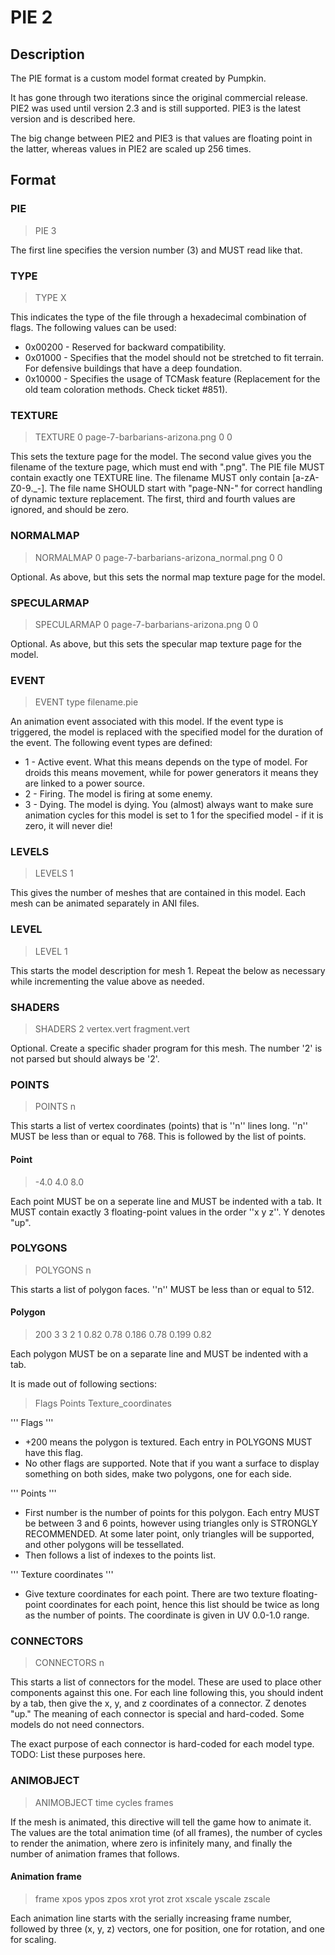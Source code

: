 PIE 2
=====

Description
-----------

The PIE format is a custom model format created by Pumpkin.

It has gone through two iterations since the original commercial release. PIE2 was
used until version 2.3 and is still supported. PIE3 is the latest version and is
described here.

The big change between PIE2 and PIE3 is that values are floating point in the latter,
whereas values in PIE2 are scaled up 256 times.

Format
------

### PIE

> PIE 3

The first line specifies the version number (3) and MUST read like that.

### TYPE

> TYPE X

This indicates the type of the file through a hexadecimal combination of flags. The following values can be used:
 * 0x00200  - Reserved for backward compatibility.
 * 0x01000  - Specifies that the model should not be stretched to fit terrain. For defensive buildings that have a deep foundation.
 * 0x10000  - Specifies the usage of TCMask feature (Replacement for the old team coloration methods. Check ticket #851).

### TEXTURE

> TEXTURE 0 page-7-barbarians-arizona.png 0 0

This sets the texture page for the model. The second value gives you the filename of the texture page, which must end with ".png". The PIE file MUST contain exactly one TEXTURE line. The filename MUST only contain [a-zA-Z0-9._\-]. The file name SHOULD start with "page-NN-" for correct handling of dynamic texture replacement. The first, third and fourth values are ignored, and should be zero.

### NORMALMAP

> NORMALMAP 0 page-7-barbarians-arizona_normal.png 0 0

Optional. As above, but this sets the normal map texture page for the model.

### SPECULARMAP

> SPECULARMAP 0 page-7-barbarians-arizona.png 0 0

Optional. As above, but this sets the specular map texture page for the model.

### EVENT

> EVENT type filename.pie

An animation event associated with this model. If the event type is triggered, the model is
replaced with the specified model for the duration of the event. The following event types are defined:

  * 1 - Active event. What this means depends on the type of model. For droids this means movement,
    while for power generators it means they are linked to a power source.
  * 2 - Firing. The model is firing at some enemy.
  * 3 - Dying. The model is dying. You (almost) always want to make sure animation cycles for this model is set to 1
    for the specified model - if it is zero, it will never die!

### LEVELS

> LEVELS 1

This gives the number of meshes that are contained in this model. Each mesh can be animated separately in ANI files.

### LEVEL

> LEVEL 1

This starts the model description for mesh 1. Repeat the below as necessary while incrementing the value above as needed.

### SHADERS

> SHADERS 2 vertex.vert fragment.vert

Optional. Create a specific shader program for this mesh. The number '2' is not parsed but should always be '2'.

### POINTS

> POINTS n

This starts a list of vertex coordinates (points) that is ''n'' lines long. ''n'' MUST be less than or equal to 768. This is followed by the list of points.

#### Point

> -4.0 4.0 8.0

Each point MUST be on a seperate line and MUST be indented with a tab. It MUST contain exactly 3 floating-point values in the order ''x y z''. Y denotes "up".

### POLYGONS

> POLYGONS n

This starts a list of polygon faces. ''n'' MUST be less than or equal to 512.

#### Polygon

> 200 3 3 2 1 0.82 0.78 0.186 0.78 0.199 0.82

Each polygon MUST be on a separate line and MUST be indented with a tab.

It is made out of following sections:

> Flags Points Texture_coordinates

''' Flags '''
 * +200 means the polygon is textured. Each entry in POLYGONS MUST have this flag.
 * No other flags are supported. Note that if you want a surface to display something on both sides, make two polygons, one for each side.

''' Points '''
 * First number is the number of points for this polygon. Each entry MUST be between 3 and 6 points, however using triangles only is STRONGLY RECOMMENDED. At some later point, only triangles will be supported, and other polygons will be tessellated.
 * Then follows a list of indexes to the points list.

''' Texture coordinates '''
 * Give texture coordinates for each point. There are two texture floating-point coordinates for each point, hence this list should be twice as long as the number of points. The coordinate is given in UV 0.0-1.0 range.

### CONNECTORS

> CONNECTORS n

This starts a list of connectors for the model. These are used to place other components against this one. For each line following this, you should indent by a tab, then give the x, y, and z coordinates of a connector. Z denotes "up." The meaning of each connector is special and hard-coded. Some models do not need connectors.

The exact purpose of each connector is hard-coded for each model type. TODO: List these purposes here.

### ANIMOBJECT

> ANIMOBJECT time cycles frames

If the mesh is animated, this directive will tell the game how to animate it. The values
are the total animation time (of all frames), the number of cycles to render the animation,
where zero is infinitely many, and finally the number of animation frames that follows.

#### Animation frame

> frame xpos ypos zpos xrot yrot zrot xscale yscale zscale

Each animation line starts with the serially increasing frame number, followed by
three (x, y, z) vectors, one for position, one for rotation, and one for scaling.
